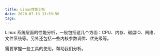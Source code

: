 ```yaml
---
title: Linux性能分析
date: 2020-07-13 13:59:50
tags:
---
```


Linux 系统层面的性能分析，一般包括这几个方面：CPU、内存、磁盘IO、网络、文件系统等。另外还包括一些内核参数调优、优先级等。

需要掌握一些工具的使用，帮助我们分析。